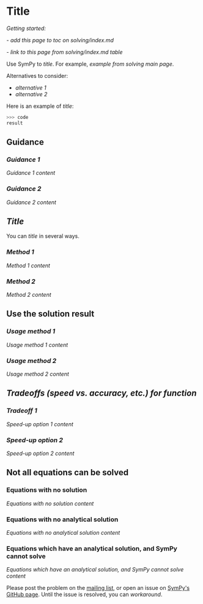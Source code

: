 # Title

*Getting started:*

*- add this page to toc on solving/index.md*

*- link to this page from solving/index.md table*

Use SymPy to *title*. For example, *example from solving main page*.

Alternatives to consider:
- *alternative 1*
- *alternative 2*

Here is an example of *title*:

```py
>>> code
result
```

## Guidance

### *Guidance 1*

*Guidance 1 content*

### *Guidance 2*

*Guidance 2 content*


## *Title*

You can *title* in several ways. 

### *Method 1*

*Method 1 content*

### *Method 2*

*Method 2 content*

## Use the solution result

### *Usage method 1*

*Usage method 1 content*

### *Usage method 2*

*Usage method 2 content*

## *Tradeoffs (speed vs. accuracy, etc.) for function*

### *Tradeoff 1*

*Speed-up option 1 content*

### *Speed-up option 2*

*Speed-up option 2 content*

## Not all equations can be solved

### Equations with no solution

*Equations with no solution content*

### Equations with no analytical solution

*Equations with no analytical solution content*

### Equations which have an analytical solution, and SymPy cannot solve

*Equations which have an analytical solution, and SymPy cannot solve content*

Please post the problem on the 
[mailing list](https://groups.google.com/g/sympy), or open an issue on 
[SymPy's GitHub page](https://github.com/sympy/sympy/issues). Until the issue 
is resolved, you can *workaround*.
